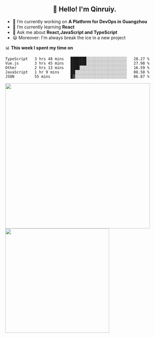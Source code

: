 <h2 align="center">👋 Hello! I'm Qinruiy.</h2>


- 🔭 I’m currently working on **A Platform for DevOps in Guangzhou**
- 🌱 I’m currently learning **React**
- 💬 Ask me about **React,JavaScript and TypeScript**
- 😃 Moreover: I'm always break the ice in a new project

📊 **This week I spent my time on**

<!--START_SECTION:waka-->
```text
TypeScript   3 hrs 48 mins   ███████░░░░░░░░░░░░░░░░░░   28.27 % 
Vue.js       3 hrs 45 mins   ███████░░░░░░░░░░░░░░░░░░   27.98 % 
Other        2 hrs 13 mins   ████░░░░░░░░░░░░░░░░░░░░░   16.59 % 
JavaScript   1 hr 9 mins     ██░░░░░░░░░░░░░░░░░░░░░░░   08.58 % 
JSON         55 mins         █▓░░░░░░░░░░░░░░░░░░░░░░░   06.87 % 
```
<!--END_SECTION:waka-->

<p>
<img align="left" width="460" src="https://github-readme-stats.vercel.app/api?username=Qinruiy&custom_title=Qrinruiy's Github Stats&theme=graywhite&hide_border=true"/> <img align="left" width="330" src="https://github-readme-stats.vercel.app/api/top-langs/?username=Qinruiy&layout=compact&theme=graywhite&hide_border=true"/>
</p>
